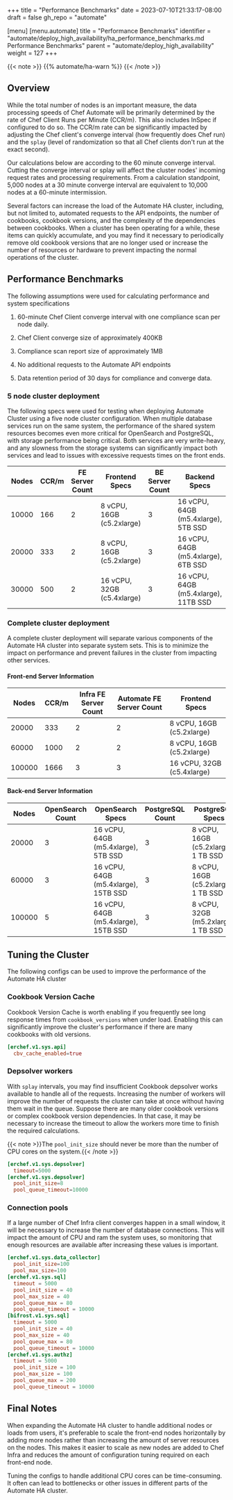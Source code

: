 +++
title = "Performance Benchmarks"
date = 2023-07-10T21:33:17-08:00
draft = false
gh_repo = "automate"

[menu]
  [menu.automate]
    title = "Performance Benchmarks"
    identifier = "automate/deploy_high_availability/ha_performance_benchmarks.md Performance Benchmarks"
    parent = "automate/deploy_high_availability"
    weight = 127
+++

{{< note >}}
{{% automate/ha-warn %}}
{{< /note >}}

## Overview

While the total number of nodes is an important measure, the data processing speeds of Chef Automate will be primarily determined by the rate of Chef Client Runs per Minute (CCR/m).  This also includes InSpec if configured to do so. The CCR/m rate can be significantly impacted by adjusting the Chef client's converge interval (how frequently does Chef run) and the `splay` (level of randomization so that all Chef clients don't run at the exact second).

Our calculations below are according to the 60 minute converge interval. Cutting the converge interval or splay will affect the cluster nodes' incoming request rates and processing requirements. From a calculation standpoint, 5,000 nodes at a 30 minute converge interval are equivalent to 10,000 nodes at a 60-minute intermission.

Several factors can increase the load of the Automate HA cluster, including, but not limited to, automated requests to the API endpoints, the number of cookbooks, cookbook versions, and the complexity of the dependencies between cookbooks. When a cluster has been operating for a while, these items can quickly accumulate, and you may find it necessary to periodically remove old cookbook versions that are no longer used or increase the number of resources or hardware to prevent impacting the normal operations of the cluster.

## Performance Benchmarks

The following assumptions were used for calculating performance and system specifications

1. 60-minute Chef Client converge interval with one compliance scan per node daily.

1. Chef Client converge size of approximately 400KB

1. Compliance scan report size of approximately 1MB

1. No additional requests to the Automate API endpoints

1. Data retention period of 30 days for compliance and converge data.

### 5 node cluster deployment

The following specs were used for testing when deploying Automate Cluster using a five node cluster configuration. When multiple database services run on the same system, the performance of the shared system resources becomes even more critical for OpenSearch and PostgreSQL, with storage performance being critical. Both services are very write-heavy, and any slowness from the storage systems can significantly impact both services and lead to issues with excessive requests times on the front ends.

| Nodes  | CCR/m | FE Server Count | Frontend Specs                        | BE Server Count | Backend Specs              |
|--------|-------|-----------------|---------------------------------------|-----------------|----------------------------|
| 10000  | 166   | 2               | 8 vCPU, 16GB (c5.2xlarge)  | 3               | 16 vCPU, 64GB (m5.4xlarge), 5TB SSD  |
| 20000  | 333   | 2               | 8 vCPU, 16GB (c5.2xlarge)  | 3               | 16 vCPU, 64GB (m5.4xlarge), 6TB SSD  |
| 30000  | 500   | 2               | 16 vCPU, 32GB (c5.4xlarge) | 3               | 16 vCPU, 64GB (m5.4xlarge), 11TB SSD |

### Complete cluster deployment

A complete cluster deployment will separate various components of the Automate HA cluster into separate system sets. This is to minimize the impact on performance and prevent failures in the cluster from impacting other services.

#### Front-end Server Information

| Nodes  | CCR/m | Infra FE Server Count | Automate FE Server Count | Frontend Specs             |
|--------|-------|-----------------------|--------------------------|----------------------------|
| 20000  | 333   | 2                     | 2                        | 8 vCPU, 16GB (c5.2xlarge)  |  
| 60000  | 1000  | 2                     | 2                        | 8 vCPU, 16GB (c5.2xlarge)  |
| 100000 | 1666  | 3                     | 3                        | 16 vCPU, 32GB (c5.4xlarge) |

#### Back-end Server Information

| Nodes  | OpenSearch Count | OpenSearch Specs                     | PostgreSQL Count | PostgreSQL Specs          |
|--------|------------------|--------------------------------------|------------------|---------------------------|
| 20000  | 3                | 16 vCPU, 64GB (m5.4xlarge), 5TB SSD  | 3                | 8 vCPU, 16GB (c5.2xlarge), 1 TB SSD |
| 60000  | 3                | 16 vCPU, 64GB (m5.4xlarge), 15TB SSD | 3                | 8 vCPU, 16GB (c5.2xlarge), 1 TB SSD |
| 100000 | 5                | 16 vCPU, 64GB (m5.4xlarge), 15TB SSD | 3                | 8 vCPU, 32GB (m5.2xlarge), 1 TB SSD |

## Tuning the Cluster

The following configs can be used to improve the performance of the Automate HA cluster

### Cookbook Version Cache

Cookbook Version Cache is worth enabling if you frequently see long response times from `cookbook_versions` when under load. Enabling this can significantly improve the cluster's performance if there are many cookbooks with old versions.

```toml
[erchef.v1.sys.api]
  cbv_cache_enabled=true
```

### Depsolver workers

With `splay` intervals, you may find insufficient Cookbook depsolver works available to handle all of the requests. Increasing the number of workers will improve the number of requests the cluster can take at once without having them wait in the queue. Suppose there are many older cookbook versions or complex cookbook version dependencies. In that case, it may be necessary to increase the timeout to allow the workers more time to finish the required calculations.

{{< note >}}The `pool_init_size` should never be more than the number of CPU cores on the system.{{< /note >}}

```toml
[erchef.v1.sys.depsolver]
  timeout=5000
[erchef.v1.sys.depsolver]
  pool_init_size=8
  pool_queue_timeout=10000
```

### Connection pools

If a large number of Chef Infra client converges happen in a small window, it will be necessary to increase the number of database connections. This will impact the amount of CPU and ram the system uses, so monitoring that enough resources are available after increasing these values is important.

```toml
[erchef.v1.sys.data_collector]
  pool_init_size=100
  pool_max_size=100
[erchef.v1.sys.sql]
  timeout = 5000
  pool_init_size = 40
  pool_max_size = 40
  pool_queue_max = 80
  pool_queue_timeout = 10000
[bifrost.v1.sys.sql]
  timeout = 5000
  pool_init_size = 40
  pool_max_size = 40
  pool_queue_max = 80
  pool_queue_timeout = 10000
[erchef.v1.sys.authz]
  timeout = 5000
  pool_init_size = 100
  pool_max_size = 100
  pool_queue_max = 200
  pool_queue_timeout = 10000
```

## Final Notes

When expanding the Automate HA cluster to handle additional nodes or loads from users, it's preferable to scale the front-end nodes horizontally by adding more nodes rather than increasing the amount of server resources on the nodes. This makes it easier to scale as new nodes are added to Chef Infra and reduces the amount of configuration tuning required on each front-end node.

Tuning the configs to handle additional CPU cores can be time-consuming. It often can lead to bottlenecks or other issues in different parts of the Automate HA cluster.
